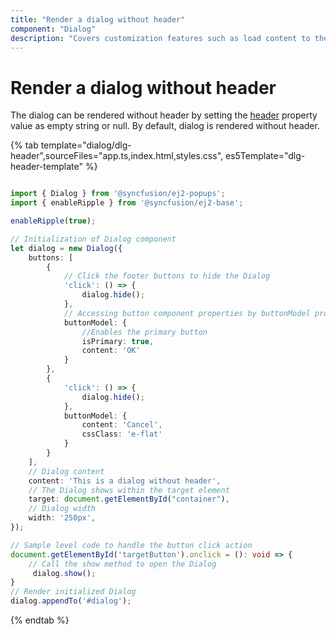 ```yaml
---
title: "Render a dialog without header"
component: "Dialog"
description: "Covers customization features such as load content to the dialog from external sources, built-in alert, and confirmation model dialog."
---
```


# Render a dialog without header

The dialog can be rendered without header by setting the [header](../../api/dialog/#header) property value as empty string or null.  By default, dialog is rendered without header.

{% tab template="dialog/dlg-header",sourceFiles="app.ts,index.html,styles.css", es5Template="dlg-header-template" %}

```typescript

import { Dialog } from '@syncfusion/ej2-popups';
import { enableRipple } from '@syncfusion/ej2-base';

enableRipple(true);

// Initialization of Dialog component
let dialog = new Dialog({
    buttons: [
        {
            // Click the footer buttons to hide the Dialog
            'click': () => {
                dialog.hide();
            },
            // Accessing button component properties by buttonModel property
            buttonModel: {
                //Enables the primary button
                isPrimary: true,
                content: 'OK'
            }
        },
        {
            'click': () => {
                dialog.hide();
            },
            buttonModel: {
                content: 'Cancel',
                cssClass: 'e-flat'
            }
        }
    ],
    // Dialog content
    content: 'This is a dialog without header',
    // The Dialog shows within the target element
    target: document.getElementById("container"),
    // Dialog width
    width: '250px',
});

// Sample level code to handle the button click action
document.getElementById('targetButton').onclick = (): void => {
    // Call the show method to open the Dialog
     dialog.show();
}
// Render initialized Dialog
dialog.appendTo('#dialog');

```

{% endtab %}